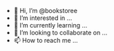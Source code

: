 - 👋 Hi, I’m @bookstoree
- 👀 I’m interested in ...
- 🌱 I’m currently learning ...
- 💞️ I’m looking to collaborate on ...
- 📫 How to reach me ...

<!---
bookstoree/bookstoree is a ✨ special ✨ repository because its `README.md` (this file) appears on your GitHub profile.
You can click the Preview link to take a look at your changes.
--->
